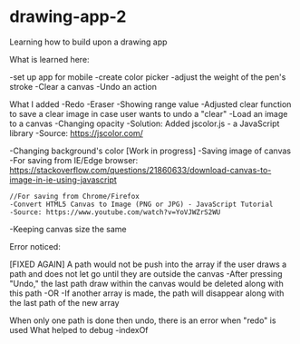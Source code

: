 # drawing-app-2
Learning how to build upon a drawing app

What is learned here:

-set up app for mobile
-create color picker
-adjust the weight of the pen's stroke
-Clear a canvas
-Undo an action

What I added
-Redo
-Eraser
-Showing range value
-Adjusted clear function to save a clear image in case user wants to undo a "clear"
-Load an image to a canvas 
-Changing opacity 
    -Solution: Added jscolor.js - a JavaScript library
    -Source: https://jscolor.com/

-Changing background's color [Work in progress]
-Saving image of canvas
    -For saving from IE/Edge browser: https://stackoverflow.com/questions/21860633/download-canvas-to-image-in-ie-using-javascript


    //For saving from Chrome/Firefox
    -Convert HTML5 Canvas to Image (PNG or JPG) - JavaScript Tutorial
    -Source: https://www.youtube.com/watch?v=YoVJWZrS2WU

-Keeping canvas size the same

Error noticed:

[FIXED AGAIN]
A path would not be push into the array if the user draws a path and does not let go until they are outside the canvas
    -After pressing "Undo," the last path draw within the canvas would be deleted along with this path
    -OR
    -If another array is made, the path will disappear along with the last path of the new array


When only one path is done then undo, there is an error when "redo" is used
What helped to debug
-indexOf
